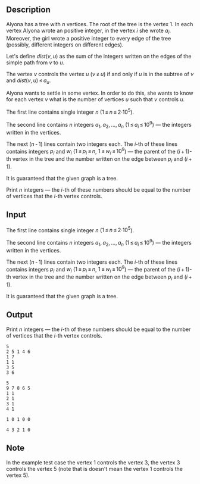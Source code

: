 ## Description

<div><p>Alyona has a tree with <span class="tex-span"><i>n</i></span> vertices. The root of the tree is the vertex <span class="tex-span">1</span>. In each vertex Alyona wrote an positive integer, in the vertex <span class="tex-span"><i>i</i></span> she wrote <span class="tex-span"><i>a</i><sub class="lower-index"><i>i</i></sub></span>. Moreover, the girl wrote a positive integer to every edge of the tree (possibly, different integers on different edges).</p><p>Let's define <span class="tex-span"><i>dist</i>(<i>v</i>, <i>u</i>)</span> as the sum of the integers written on the edges of the simple path from <span class="tex-span"><i>v</i></span> to <span class="tex-span"><i>u</i></span>.</p><p>The vertex <span class="tex-span"><i>v</i></span> controls the vertex <span class="tex-span"><i>u</i></span> (<span class="tex-span"><i>v</i> ≠ <i>u</i></span>) if and only if <span class="tex-span"><i>u</i></span> is in the subtree of <span class="tex-span"><i>v</i></span> and <span class="tex-span"><i>dist</i>(<i>v</i>, <i>u</i>) ≤ <i>a</i><sub class="lower-index"><i>u</i></sub></span>.</p><p>Alyona wants to settle in some vertex. In order to do this, she wants to know for each vertex <span class="tex-span"><i>v</i></span> what is the number of vertices <span class="tex-span"><i>u</i></span> such that <span class="tex-span"><i>v</i></span> controls <span class="tex-span"><i>u</i></span>.</p></div><div class="input-specification"><p>The first line contains single integer <span class="tex-span"><i>n</i></span> (<span class="tex-span">1 ≤ <i>n</i> ≤ 2·10<sup class="upper-index">5</sup></span>).</p><p>The second line contains <span class="tex-span"><i>n</i></span> integers <span class="tex-span"><i>a</i><sub class="lower-index">1</sub>, <i>a</i><sub class="lower-index">2</sub>, ..., <i>a</i><sub class="lower-index"><i>n</i></sub></span> (<span class="tex-span">1 ≤ <i>a</i><sub class="lower-index"><i>i</i></sub> ≤ 10<sup class="upper-index">9</sup></span>)&nbsp;— the integers written in the vertices.</p><p>The next <span class="tex-span">(<i>n</i> - 1)</span> lines contain two integers each. The <span class="tex-span"><i>i</i></span>-th of these lines contains integers <span class="tex-span"><i>p</i><sub class="lower-index"><i>i</i></sub></span> and <span class="tex-span"><i>w</i><sub class="lower-index"><i>i</i></sub></span> (<span class="tex-span">1 ≤ <i>p</i><sub class="lower-index"><i>i</i></sub> ≤ <i>n</i></span>, <span class="tex-span">1 ≤ <i>w</i><sub class="lower-index"><i>i</i></sub> ≤ 10<sup class="upper-index">9</sup></span>)&nbsp;— the parent of the <span class="tex-span">(<i>i</i> + 1)</span>-th vertex in the tree and the number written on the edge between <span class="tex-span"><i>p</i><sub class="lower-index"><i>i</i></sub></span> and <span class="tex-span">(<i>i</i> + 1)</span>.</p><p>It is guaranteed that the given graph is a tree.</p></div><div class="output-specification"><p>Print <span class="tex-span"><i>n</i></span> integers&nbsp;— the <span class="tex-span"><i>i</i></span>-th of these numbers should be equal to the number of vertices that the <span class="tex-span"><i>i</i></span>-th vertex controls.</p></div>

## Input

<p>The first line contains single integer <span class="tex-span"><i>n</i></span> (<span class="tex-span">1 ≤ <i>n</i> ≤ 2·10<sup class="upper-index">5</sup></span>).</p><p>The second line contains <span class="tex-span"><i>n</i></span> integers <span class="tex-span"><i>a</i><sub class="lower-index">1</sub>, <i>a</i><sub class="lower-index">2</sub>, ..., <i>a</i><sub class="lower-index"><i>n</i></sub></span> (<span class="tex-span">1 ≤ <i>a</i><sub class="lower-index"><i>i</i></sub> ≤ 10<sup class="upper-index">9</sup></span>)&nbsp;— the integers written in the vertices.</p><p>The next <span class="tex-span">(<i>n</i> - 1)</span> lines contain two integers each. The <span class="tex-span"><i>i</i></span>-th of these lines contains integers <span class="tex-span"><i>p</i><sub class="lower-index"><i>i</i></sub></span> and <span class="tex-span"><i>w</i><sub class="lower-index"><i>i</i></sub></span> (<span class="tex-span">1 ≤ <i>p</i><sub class="lower-index"><i>i</i></sub> ≤ <i>n</i></span>, <span class="tex-span">1 ≤ <i>w</i><sub class="lower-index"><i>i</i></sub> ≤ 10<sup class="upper-index">9</sup></span>)&nbsp;— the parent of the <span class="tex-span">(<i>i</i> + 1)</span>-th vertex in the tree and the number written on the edge between <span class="tex-span"><i>p</i><sub class="lower-index"><i>i</i></sub></span> and <span class="tex-span">(<i>i</i> + 1)</span>.</p><p>It is guaranteed that the given graph is a tree.</p>

## Output

<p>Print <span class="tex-span"><i>n</i></span> integers&nbsp;— the <span class="tex-span"><i>i</i></span>-th of these numbers should be equal to the number of vertices that the <span class="tex-span"><i>i</i></span>-th vertex controls.</p>





```input1
5
2 5 1 4 6
1 7
1 1
3 5
3 6

```




```input2
5
9 7 8 6 5
1 1
2 1
3 1
4 1

```




```output1
1 0 1 0 0

```




```output2
4 3 2 1 0

```



## Note

<p>In the example test case the vertex <span class="tex-span">1</span> controls the vertex <span class="tex-span">3</span>, the vertex <span class="tex-span">3</span> controls the vertex <span class="tex-span">5</span> (note that is doesn't mean the vertex <span class="tex-span">1</span> controls the vertex <span class="tex-span">5</span>).</p>
